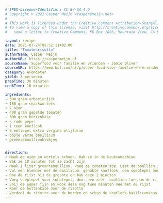 ```yaml
---
# SPDX-License-Identifier: CC-BY-SA-4.0
# Copyright © 2021 Casper Meijn <casper@meijn.net>
# 
# This work is licensed under the Creative Commons Attribution-ShareAlike 4.0 International License. 
# To view a copy of this license, visit http://creativecommons.org/licenses/by-sa/4.0/ or 
#   send a letter to Creative Commons, PO Box 1866, Mountain View, CA 94042, USA.

layout: recipe
date: 2021-07-24T08:52:11+02:00
title: "Tomatenrisotto"
authorName: Casper Meijn
authorURL: https://caspermeijn.nl
sourceName: Superfood voor familie en vrienden - Jamie Oliver
sourceURL: https://www.bol.com/nl/p/super-food-voor-familie-en-vrienden/9200000057111354/
category: Avondeten
yield: 3 personen
prepTime: 30 minuten
cookTime: 10 minuten

ingredients:
- 300 gram arboriorijst
- 150 gram snackwortels
- 2 uien
- 400 gram gepelde tomaten
- 300 gram hüttenkäse
- ½ rode peper
- 1 teen knoflook
- 2 eetlepel extra vergine olijfolie
- bosje verse basilicum
- groenteboullionblokjes


directions:
- Maak de uien en wortels schoon. Hak ze in de keukenmachine
- Bak ze 10 minuten tot ze zacht zijn
- Maak 1 liter groenteboullion. Voeg de tomaten toe. Laat de boullion zachtje pruttelen
- Vul een blender met de basilicum, gehakte knoflook, een soeplepel boullion, de extra vergine olijfolie. Pureer en breng op smaak met peper en zout
- Doe de rijst bij de groente en bak deze 2 minuten
- Voeg soeplepel voor soeplepel, door een zeef, boullion toe aan de rijst. Wrijf de tomaten door de zeef. Wacht steeds tot het vocht wordt opgenomen door de rijst. Blijf dit 20 minuten doen, totdat de rijst gaar en smeuïg is
- Snij de peper fijn en kook deze nog twee minuten mee met de rijst
- Roer de hüttenkäse door de risotto
- Verdeel de risotto over de borden en schep de knoflook-basilicumsaus eroverheen
---
```

